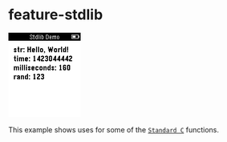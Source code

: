 # feature-stdlib

![screenshot](feature-stdlib-screenshot.png)

This example shows uses for some of the [`Standard C`](https://developer.getpebble.com/docs/c/group___standard_c.html) functions.
